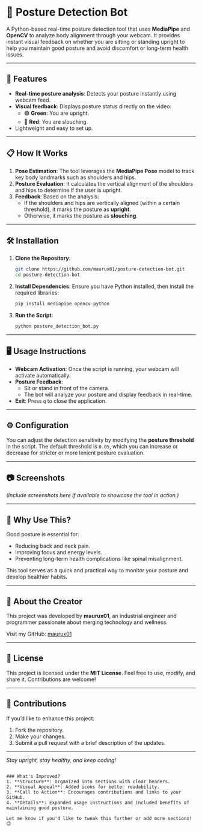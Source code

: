 

# 📏 Posture Detection Bot

A Python-based real-time posture detection tool that uses **MediaPipe** and **OpenCV** to analyze body alignment through your webcam. It provides instant visual feedback on whether you are sitting or standing upright to help you maintain good posture and avoid discomfort or long-term health issues.

---

## 🚀 Features
- **Real-time posture analysis**: Detects your posture instantly using webcam feed.
- **Visual feedback**: Displays posture status directly on the video:
  - 🟢 **Green**: You are upright.
  - 🔴 **Red**: You are slouching.
- Lightweight and easy to set up.

---

## 📋 How It Works
1. **Pose Estimation**: The tool leverages the **MediaPipe Pose** model to track key body landmarks such as shoulders and hips.
2. **Posture Evaluation**: It calculates the vertical alignment of the shoulders and hips to determine if the user is upright.
3. **Feedback**: Based on the analysis:
   - If the shoulders and hips are vertically aligned (within a certain threshold), it marks the posture as **upright**.
   - Otherwise, it marks the posture as **slouching**.

---

## 🛠️ Installation

1. **Clone the Repository**:
   ```bash
   git clone https://github.com/maurux01/posture-detection-bot.git
   cd posture-detection-bot
   ```

2. **Install Dependencies**:
   Ensure you have Python installed, then install the required libraries:
   ```bash
   pip install mediapipe opencv-python
   ```

3. **Run the Script**:
   ```bash
   python posture_detection_bot.py
   ```

---

## 🖥️ Usage Instructions

- **Webcam Activation**: Once the script is running, your webcam will activate automatically.
- **Posture Feedback**:
  - Sit or stand in front of the camera.
  - The bot will analyze your posture and display feedback in real-time.
- **Exit**: Press `q` to close the application.

---

## ⚙️ Configuration

You can adjust the detection sensitivity by modifying the **posture threshold** in the script. The default threshold is `0.05`, which you can increase or decrease for stricter or more lenient posture evaluation.

---

## 📷 Screenshots
*(Include screenshots here if available to showcase the tool in action.)*

---

## 🤔 Why Use This?

Good posture is essential for:
- Reducing back and neck pain.
- Improving focus and energy levels.
- Preventing long-term health complications like spinal misalignment.

This tool serves as a quick and practical way to monitor your posture and develop healthier habits.

---

## 👤 About the Creator

This project was developed by **maurux01**, an industrial engineer and programmer passionate about merging technology and wellness.  

Visit my GitHub: [maurux01](https://github.com/maurux01)

---

## 📜 License

This project is licensed under the **MIT License**. Feel free to use, modify, and share it. Contributions are welcome!

---

## 🤝 Contributions

If you’d like to enhance this project:
1. Fork the repository.
2. Make your changes.
3. Submit a pull request with a brief description of the updates.

---

*Stay upright, stay healthy, and keep coding!*
```

### What's Improved?
1. **Structure**: Organized into sections with clear headers.
2. **Visual Appeal**: Added icons for better readability.
3. **Call to Action**: Encourages contributions and links to your GitHub.
4. **Details**: Expanded usage instructions and included benefits of maintaining good posture.

Let me know if you'd like to tweak this further or add more sections! 😊
